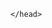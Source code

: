 <!DOCTYPE html>
<html>
	<head>
		<meta charset="utf-8">
		<meta name="author" content="Vytautas Valancius">
		<meta name="description" content="Praesensa System Specifier">
		<meta name="keywords" content="HTML,CSS,XML,JavaScript">
		<meta name="viewport" content="width=device-width, initial-scale=1.0">
		
	</head>
</html>

